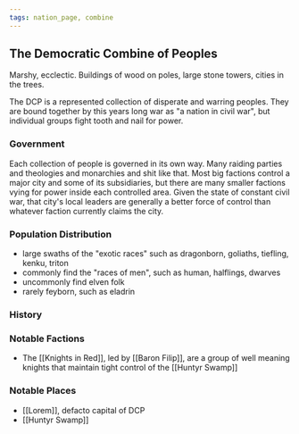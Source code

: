 ```yaml
---
tags: nation_page, combine
---
```

## The Democratic Combine of Peoples

Marshy, ecclectic. Buildings of wood on poles, large stone towers, cities in the trees.

The DCP is a represented collection of disperate and warring peoples. They are bound together by this years long war as "a nation in civil war", but individual groups fight tooth and nail for power. 

### Government
Each collection of people is governed in its own way. Many raiding parties and theologies and monarchies and shit like that. Most big factions control a major city and some of its subsidiaries, but there are many smaller factions vying for power inside each controlled area. Given the state of constant civil war, that city's local leaders are generally a better force of control than whatever faction currently claims the city.

### Population Distribution
- large swaths of the "exotic races" such as dragonborn, goliaths, tiefling, kenku, triton
- commonly find the "races of men", such as human, halflings, dwarves
- uncommonly find elven folk
- rarely feyborn, such as eladrin

### History

### Notable Factions
- The [[Knights in Red]], led by [[Baron Filip]], are a group of well meaning knights that maintain tight control of the [[Huntyr Swamp]]

### Notable Places
- [[Lorem]], defacto capital of DCP
- [[Huntyr Swamp]]